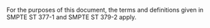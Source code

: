 For the purposes of this document, the terms and definitions given in SMPTE ST
377-1 and SMPTE ST 379-2 apply.
